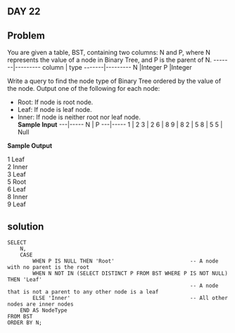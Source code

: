 ## DAY 22

## Problem
You are given a table, BST, containing two columns: N and P, where N represents the value of a node in Binary Tree, and P is the parent of N.
-------|---------
column | type
-------|---------
N      |Integer
P      |Integer

Write a query to find the node type of Binary Tree ordered by the value of the node. Output one of the following for each node:

- Root: If node is root node.   
- Leaf: If node is leaf node.  
- Inner: If node is neither root nor leaf node.  
**Sample Input**
---|-----
N  | P
---|-----
1  | 2
3  | 2
6  | 8
9  | 8
2  | 5
8  | 5
5  | Null

**Sample Output**

1 Leaf  
2 Inner  
3 Leaf  
5 Root  
6 Leaf  
8 Inner  
9 Leaf  


## solution 
```mysql
SELECT 
    N,
    CASE
        WHEN P IS NULL THEN 'Root'                        -- A node with no parent is the root
        WHEN N NOT IN (SELECT DISTINCT P FROM BST WHERE P IS NOT NULL) THEN 'Leaf' 
                                                          -- A node that is not a parent to any other node is a leaf
        ELSE 'Inner'                                      -- All other nodes are inner nodes
    END AS NodeType
FROM BST
ORDER BY N;
```
